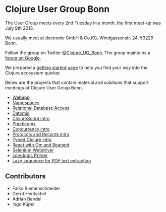 # Clojure User Group Bonn

The User Group meets every 2nd Tuesday in a month, the first meet-up was July 9th 2013.

We usually meet at doctronic GmbH & Co.KG, Windgassenstr. 24, 53229 Bonn.

Follow the group on Twitter [@Clojure_UG_Bonn](https://twitter.com/Clojure_UG_Bonn).
The group maintains a [forum on Google](https://groups.google.com/forum/#!forum/clojure-user-group-bonn).

We prepared a [getting started page](getting-started.md) to help you find your way into the Clojure ecosystem quicker.

Below are the projects that contain material and solutions that support meetings of
Clojure User Group Bonn.

* [Webapp](webapp)
* [Namespaces](namespaces)
* [Relational Database Access](rdbms)
* [Datomic](datomic)
* [ClojureScript intro](cljsapp)
* [Practicums](practicums)
* [Concurrency intro](concurrency)
* [Protocols and Records intro](protocolsrecords)
* [Typed Clojure intro](typed)
* [React with Om and Reagent](react)
* [Selenium Webdriver](selenium)
* [core.logic Primer](core-logic-primer)
* [Lazy sequence for PDF text extraction](pdftext)


## Contributors

* Falko Riemenschneider
* Gerrit Hentschel
* Adrian Bendel
* Ingo Küper

